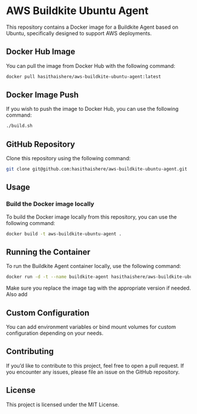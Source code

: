 # AWS Buildkite Ubuntu Agent
This repository contains a Docker image for a Buildkite Agent based on Ubuntu, specifically designed to support AWS deployments.

## Docker Hub Image
You can pull the image from Docker Hub with the following command:

```sh
docker pull hasithaishere/aws-buildkite-ubuntu-agent:latest
```

## Docker Image Push
If you wish to push the image to Docker Hub, you can use the following command:

``` sh
./build.sh
```

## GitHub Repository
Clone this repository using the following command:

``` sh
git clone git@github.com:hasithaishere/aws-buildkite-ubuntu-agent.git
```

## Usage
### Build the Docker image locally
To build the Docker image locally from this repository, you can use the following command:

``` sh
docker build -t aws-buildkite-ubuntu-agent .
```
## Running the Container
To run the Buildkite Agent container locally, use the following command:

``` sh
docker run -d -t --name buildkite-agent hasithaishere/aws-buildkite-ubuntu-agent:latest start --token "<REPLACE-FROM-YOUR-TOKEN>"
```

Make sure you replace the image tag with the appropriate version if needed. Also add 

## Custom Configuration
You can add environment variables or bind mount volumes for custom configuration depending on your needs.

## Contributing
If you’d like to contribute to this project, feel free to open a pull request. If you encounter any issues, please file an issue on the GitHub repository.

## License
This project is licensed under the MIT License.
